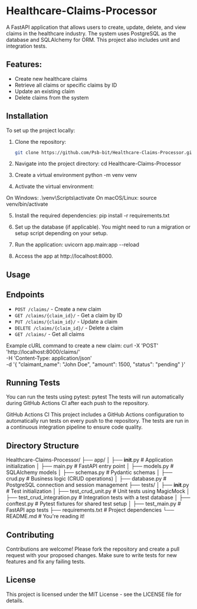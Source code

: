 # Healthcare-Claims-Processor

A FastAPI application that allows users to create, update, delete, and view claims in the healthcare industry. The system uses PostgreSQL as the database and SQLAlchemy for ORM. This project also includes unit and integration tests.

## Features:
- Create new healthcare claims
- Retrieve all claims or specific claims by ID
- Update an existing claim
- Delete claims from the system

## Installation

To set up the project locally:

1. Clone the repository:
   ```bash
   git clone https://github.com/Psb-bit/Healthcare-Claims-Processor.git

2. Navigate into the project directory:
  cd Healthcare-Claims-Processor

3. Create a virtual environment
  python -m venv venv

4. Activate the virtual environment:

  On Windows:
    .\venv\Scripts\activate
  On macOS/Linux:
    source venv/bin/activate
    
5. Install the required dependencies:
  pip install -r requirements.txt

6. Set up the database (if applicable). You might need to run a migration or setup script depending on your setup.

7. Run the application:
  uvicorn app.main:app --reload
8. Access the app at http://localhost:8000.

## Usage

## Endpoints

- `POST /claims/` - Create a new claim
- `GET /claims/{claim_id}/` - Get a claim by ID
- `PUT /claims/{claim_id}/` - Update a claim
- `DELETE /claims/{claim_id}/` - Delete a claim
- `GET /claims/` - Get all claims

Example cURL command to create a new claim:
curl -X 'POST' \
  'http://localhost:8000/claims/' \
  -H 'Content-Type: application/json' \
  -d '{
  "claimant_name": "John Doe",
  "amount": 1500,
  "status": "pending"
}'


## Running Tests
You can run the tests using pytest:
    pytest
The tests will run automatically during GitHub Actions CI after each push to the repository.

GitHub Actions CI
This project includes a GitHub Actions configuration to automatically run tests on every push to the repository. The tests are run in a continuous integration pipeline to ensure code quality.

## Directory Structure
Healthcare-Claims-Processor/
├── app/
│   ├── __init__.py              # Application initialization
│   ├── main.py                  # FastAPI entry point
│   ├── models.py                # SQLAlchemy models
│   ├── schemas.py               # Pydantic schemas
│   ├── crud.py                  # Business logic (CRUD operations)
│   ├── database.py              # PostgreSQL connection and session management
├── tests/
│   ├── __init__.py              # Test initialization
│   ├── test_crud_unit.py        # Unit tests using MagicMock
│   ├── test_crud_integration.py # Integration tests with a test database
│   ├── conftest.py              # Pytest fixtures for shared test setup
│   ├── test_main.py             # FastAPI app tests
├── requirements.txt             # Project dependencies
└── README.md                    # You're reading it!


## Contributing
Contributions are welcome! Please fork the repository and create a pull request with your proposed changes.
Make sure to write tests for new features and fix any failing tests.

## License 
This project is licensed under the MIT License - see the LICENSE file for details.
